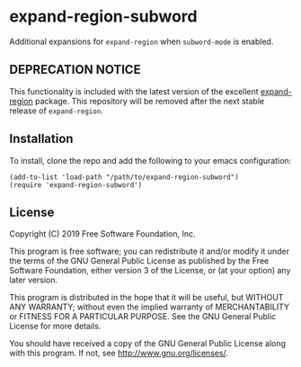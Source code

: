 # expand-region-subword

Additional expansions for `expand-region` when `subword-mode` is enabled.

## DEPRECATION NOTICE

This functionality is included with the latest version of the excellent
[expand-region](https://github.com/magnars/expand-region) package.  This
repository will be removed after the next stable release of `expand-region`.

## Installation

To install, clone the repo and add the following to your emacs
configuration:

``` emacs-lisp
(add-to-list 'load-path "/path/to/expand-region-subword")
(require 'expand-region-subword')
```

## License

Copyright (C) 2019  Free Software Foundation, Inc.

This program is free software; you can redistribute it and/or modify
it under the terms of the GNU General Public License as published by
the Free Software Foundation, either version 3 of the License, or
(at your option) any later version.

This program is distributed in the hope that it will be useful,
but WITHOUT ANY WARRANTY; without even the implied warranty of
MERCHANTABILITY or FITNESS FOR A PARTICULAR PURPOSE.  See the
GNU General Public License for more details.

You should have received a copy of the GNU General Public License
along with this program.  If not, see <http://www.gnu.org/licenses/>.
